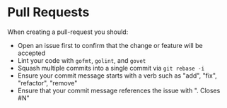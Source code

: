 
# Pull Requests

When creating a pull-request you should:

- Open an issue first to confirm that the change or feature will be accepted
- Lint your code with `gofmt`, `golint`, and `govet`
- Squash multiple commits into a single commit via `git rebase -i`
- Ensure your commit message starts with a verb such as "add", "fix", "refactor", "remove"
- Ensure that your commit message references the issue with ". Closes #N"
